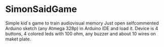 # SimonSaidGame

Simple kid`s game to train audiovisual memory 
Just open selfcommented Arduino sketch (any Atmega 328p) in Arduino IDE and load it.
Device is 4 buttons, 4 colored leds with 100 ohm, any buzzer and about 10 wires on maket plate.
